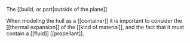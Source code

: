 The [[build, or part|outside of the plane]]

When modeling the hull as a [[container]] it is important to consider the [[thermal expansion]] of the [[kind of material]], and the fact that it must contain a [[fluid]] [[propellant]].